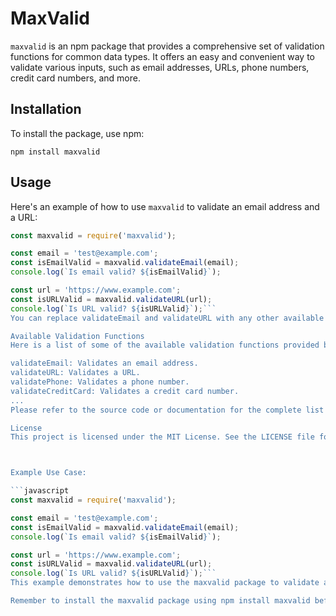 # MaxValid

`maxvalid` is an npm package that provides a comprehensive set of validation functions for common data types. It offers an easy and convenient way to validate various inputs, such as email addresses, URLs, phone numbers, credit card numbers, and more.

## Installation

To install the package, use npm:

```shell
npm install maxvalid
```

## Usage

Here's an example of how to use `maxvalid` to validate an email address and a URL:

```javascript
const maxvalid = require('maxvalid');

const email = 'test@example.com';
const isEmailValid = maxvalid.validateEmail(email);
console.log(`Is email valid? ${isEmailValid}`);

const url = 'https://www.example.com';
const isURLValid = maxvalid.validateURL(url);
console.log(`Is URL valid? ${isURLValid}`);```
You can replace validateEmail and validateURL with any other available validation function from the maxvalid package based on your specific validation requirements.

Available Validation Functions
Here is a list of some of the available validation functions provided by maxvalid:

validateEmail: Validates an email address.
validateURL: Validates a URL.
validatePhone: Validates a phone number.
validateCreditCard: Validates a credit card number.
...
Please refer to the source code or documentation for the complete list of available validation functions and their usage.

License
This project is licensed under the MIT License. See the LICENSE file for details.



Example Use Case:

```javascript
const maxvalid = require('maxvalid');

const email = 'test@example.com';
const isEmailValid = maxvalid.validateEmail(email);
console.log(`Is email valid? ${isEmailValid}`);

const url = 'https://www.example.com';
const isURLValid = maxvalid.validateURL(url);
console.log(`Is URL valid? ${isURLValid}`);```
This example demonstrates how to use the maxvalid package to validate an email address and a URL. Replace the email and url variables with your own data, and adjust the validation functions as needed.

Remember to install the maxvalid package using npm install maxvalid before running the example code.